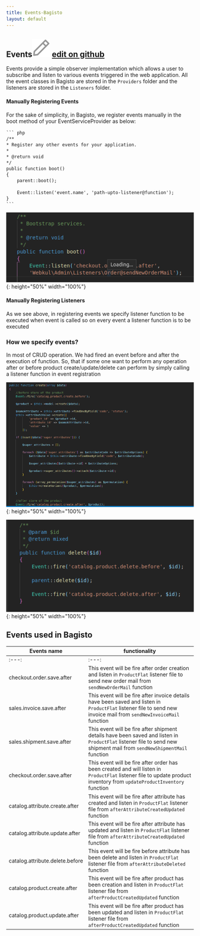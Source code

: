 ```yaml
---
title: Events-Bagisto
layout: default
---
```


## Events<span class="edit-github"><img src="/assets/images/icons/Icon-Pencil-Large.svg"/> <a href="https://github.com/bagisto/bagisto-docs">edit on github</a></span>

Events provide a simple observer implementation which allows a user to subscribe and listen to various events triggered in the web application. All the event classes in Bagisto are stored in the `Providers` folder and the listeners are stored in the `Listeners` folder.

#### Manually Registering Events

For the sake of simplicity, in Bagisto, we register events manually in the boot method of your EventServiceProvider as below:

    ``` php
    /**
    * Register any other events for your application.
    *
    * @return void
    */
    public function boot()
    {
        parent::boot();

        Event::listen('event.name', 'path-upto-listener@function');
    }
    ```

![Bagisto Root Directory](assets/images/Bagisto_Docs_Images/Events/define-event.png){: height="50%" width="100%"}


#### Manually Registering Listeners

As we see above, in registering events we specify listener function to be executed when event is called so on every event a listener function is to be executed


### How we specify events?

In most of CRUD operation. We had fired an event before and after the execution of function. So, that if some one want to perform any operation after or before product create/update/delete can perform by simply calling a listener function in event registration

![Bagisto Root Directory](assets/images/Bagisto_Docs_Images/Events/create-event-before-after.png){: height="50%" width="100%"}



![Bagisto Root Directory](assets/images/Bagisto_Docs_Images/Events/delete-event-before-after.png){: height="50%" width="100%"}




## Events used in Bagisto


| Events name                     | functionality |
| ------------------------------- | ------------- |
|           :---:                 | :---:         |
| checkout.order.save.after       | This event will be fire after order creation and listen in `ProductFlat` listener file to send new order mail from `sendNewOrderMail` function  |
| sales.invoice.save.after        | This event will be fire after invoice details have been saved and listen in `ProductFlat` listener file to send new invoice mail from `sendNewInvoiceMail` function  |
| sales.shipment.save.after       | This event will be fire after shipment details have been saved and listen in `ProductFlat` listener file to send new shipment mail from `sendNewShipmentMail` function  |
| checkout.order.save.after       | This event will be fire after order has been created  and will listen in `ProductFlat` listener file  to update product inventory from `updateProductInventory` function  |
| catalog.attribute.create.after  | This event will be fire after attribute has created and listen in `ProductFlat` listener file  from `afterAttributeCreatedUpdated` function  |
| catalog.attribute.update.after  | This event will be fire after attribute has updated and listen in `ProductFlat` listener file  from `afterAttributeCreatedUpdated` function  |
| catalog.attribute.delete.before | This event will be fire before attribute has been delete and listen in `ProductFlat` listener file  from `afterAttributeDeleted` function  |
| catalog.product.create.after    | This event will be fire after product has been creation and listen in `ProductFlat` listener file  from `afterProductCreatedUpdated` function  |
| catalog.product.update.after    | This event will be fire after product has been updated and listen in `ProductFlat` listener file  from `afterProductCreatedUpdated` function  |
